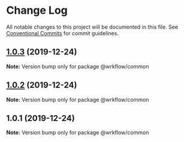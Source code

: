 # Change Log

All notable changes to this project will be documented in this file.
See [Conventional Commits](https://conventionalcommits.org) for commit guidelines.

## [1.0.3](https://github.com/BojanSibar/monorepo_setup/compare/@wrkflow/common@1.0.2...@wrkflow/common@1.0.3) (2019-12-24)

**Note:** Version bump only for package @wrkflow/common





## [1.0.2](https://github.com/BojanSibar/monorepo_setup/compare/@wrkflow/common@1.0.1...@wrkflow/common@1.0.2) (2019-12-24)

**Note:** Version bump only for package @wrkflow/common





## 1.0.1 (2019-12-24)

**Note:** Version bump only for package @wrkflow/common
